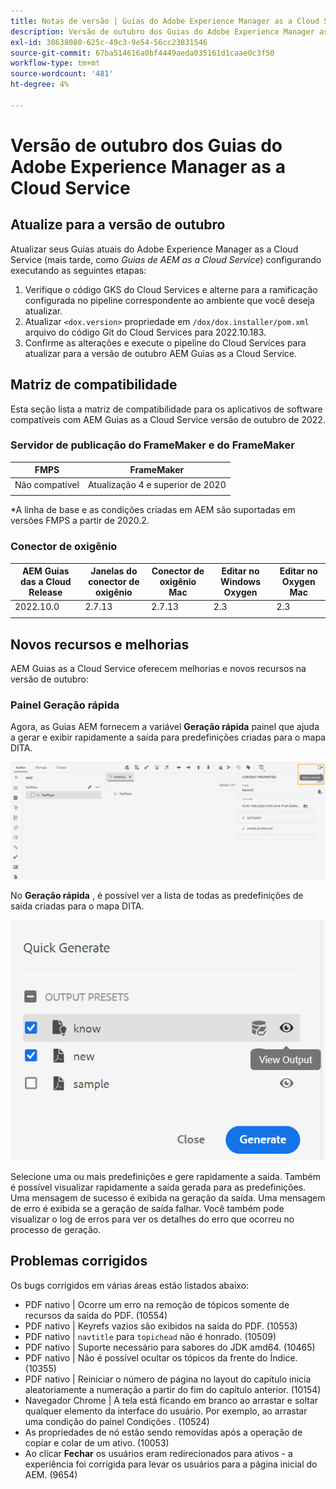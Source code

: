 ```yaml
---
title: Notas de versão | Guias do Adobe Experience Manager as a Cloud Service, versão de outubro de 2022
description: Versão de outubro dos Guias do Adobe Experience Manager as a Cloud Service
exl-id: 38638080-625c-49c3-9e54-56cc23831546
source-git-commit: 67ba514616a0bf4449aeda035161d1caae0c3f50
workflow-type: tm+mt
source-wordcount: '481'
ht-degree: 4%

---
```


# Versão de outubro dos Guias do Adobe Experience Manager as a Cloud Service

## Atualize para a versão de outubro

Atualizar seus Guias atuais do Adobe Experience Manager as a Cloud Service (mais tarde, como *Guias de AEM as a Cloud Service*) configurando executando as seguintes etapas:
1. Verifique o código GKS do Cloud Services e alterne para a ramificação configurada no pipeline correspondente ao ambiente que você deseja atualizar.
1. Atualizar `<dox.version>` propriedade em `/dox/dox.installer/pom.xml` arquivo do código Git do Cloud Services para 2022.10.183.
1. Confirme as alterações e execute o pipeline do Cloud Services para atualizar para a versão de outubro AEM Guias as a Cloud Service.

## Matriz de compatibilidade

Esta seção lista a matriz de compatibilidade para os aplicativos de software compatíveis com AEM Guias as a Cloud Service versão de outubro de 2022.

### Servidor de publicação do FrameMaker e do FrameMaker

| FMPS | FrameMaker |
| --- | --- |
| Não compatível | Atualização 4 e superior de 2020 |
|  |  |

*A linha de base e as condições criadas em AEM são suportadas em versões FMPS a partir de 2020.2.

### Conector de oxigênio

| AEM Guias das a Cloud Release | Janelas do conector de oxigênio | Conector de oxigênio Mac | Editar no Windows Oxygen | Editar no Oxygen Mac |
| --- | --- | --- | --- | --- |
| 2022.10.0 | 2.7.13 | 2.7.13 | 2.3 | 2.3 |
|  |  |  |  |


## Novos recursos e melhorias

AEM Guias as a Cloud Service oferecem melhorias e novos recursos na versão de outubro:


### Painel Geração rápida

Agora, as Guias AEM fornecem a variável **Geração rápida** painel que ajuda a gerar e exibir rapidamente a saída para predefinições criadas para o mapa DITA.

![Ícone Gerar rapidamente](assets/quick-generate-icon.png)

No **Geração rápida** , é possível ver a lista de todas as predefinições de saída criadas para o mapa DITA.

![Painel Geração rápida](assets/quick-generate-panel.png)

Selecione uma ou mais predefinições e gere rapidamente a saída. Também é possível visualizar rapidamente a saída gerada para as predefinições. Uma mensagem de sucesso é exibida na geração da saída. Uma mensagem de erro é exibida se a geração de saída falhar. Você também pode visualizar o log de erros para ver os detalhes do erro que ocorreu no processo de geração.


## Problemas corrigidos

Os bugs corrigidos em várias áreas estão listados abaixo:

* PDF nativo | Ocorre um erro na remoção de tópicos somente de recursos da saída do PDF. (10554)
* PDF nativo | Keyrefs vazios são exibidos na saída do PDF. (10553)
* PDF nativo | `navtitle` para `topichead` não é honrado. (10509)
* PDF nativo | Suporte necessário para sabores do JDK amd64. (10465)
* PDF nativo | Não é possível ocultar os tópicos da frente do Índice. (10355)
* PDF nativo | Reiniciar o número de página no layout do capítulo inicia aleatoriamente a numeração a partir do fim do capítulo anterior. (10154)
* Navegador Chrome | A tela está ficando em branco ao arrastar e soltar qualquer elemento da interface do usuário. Por exemplo, ao arrastar uma condição do painel Condições . (10524)
* As propriedades de nó estão sendo removidas após a operação de copiar e colar de um ativo. (10053)
* Ao clicar  **Fechar** os usuários eram redirecionados para ativos - a experiência foi corrigida para levar os usuários para a página inicial do AEM. (9654)
